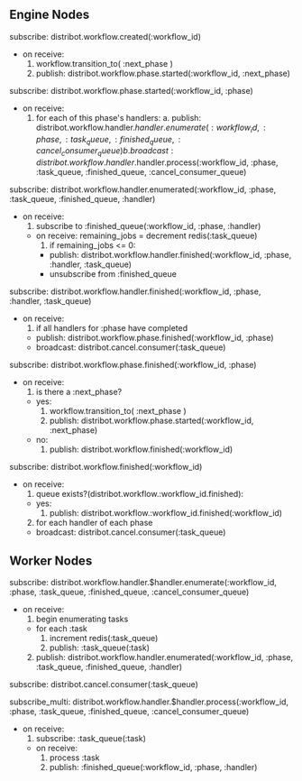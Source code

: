 

## Engine Nodes

subscribe: distribot.workflow.created(:workflow_id)
  * on receive:
    1. workflow.transition_to( :next_phase )
    2. publish: distribot.workflow.phase.started(:workflow_id, :next_phase)

subscribe: distribot.workflow.phase.started(:workflow_id, :phase)
  * on receive:
    1. for each of this phase's handlers:
      a. publish: distribot.workflow.handler.$handler.enumerate(:workflow_id, :phase, :task_queue, :finished_queue, :cancel_consumer_queue)
      b. broadcast: distribot.workflow.handler.$handler.process(:workflow_id, :phase, :task_queue, :finished_queue, :cancel_consumer_queue)

subscribe: distribot.workflow.handler.enumerated(:workflow_id, :phase, :task_queue, :finished_queue, :handler)
  * on receive:
    1. subscribe to :finished_queue(:workflow_id, :phase, :handler)
      * on receive: remaining_jobs = decrement redis(:task_queue)
        1. if remaining_jobs <= 0:
          * publish: distribot.workflow.handler.finished(:workflow_id, :phase, :handler, :task_queue)
          * unsubscribe from :finished_queue

subscribe: distribot.workflow.handler.finished(:workflow_id, :phase, :handler, :task_queue)
  * on receive:
    1. if all handlers for :phase have completed
      * publish: distribot.workflow.phase.finished(:workflow_id, :phase)
      * broadcast: distribot.cancel.consumer(:task_queue)

subscribe: distribot.workflow.phase.finished(:workflow_id, :phase)
  * on receive:
    1. is there a :next_phase?
      * yes:
        1. workflow.transition_to( :next_phase )
        1. publish: distribot.workflow.phase.started(:workflow_id, :next_phase)
      * no:
        1. publish: distribot.workflow.finished(:workflow_id)

subscribe: distribot.workflow.finished(:workflow_id)
  * on receive:
    1. queue exists?(distribot.workflow.:workflow_id.finished):
      * yes:
        1. publish: distribot.workflow.:workflow_id.finished(:workflow_id)
    2. for each handler of each phase
      * broadcast: distribot.cancel.consumer(:task_queue)

## Worker Nodes

subscribe: distribot.workflow.handler.$handler.enumerate(:workflow_id, :phase, :task_queue, :finished_queue, :cancel_consumer_queue)
  * on receive:
    1. begin enumerating tasks
      * for each :task
        1. increment redis(:task_queue)
        2. publish: :task_queue(:task)
    2. publish: distribot.workflow.handler.enumerated(:workflow_id, :phase, :task_queue, :finished_queue, :handler)

subscribe: distribot.cancel.consumer(:task_queue)

subscribe_multi: distribot.workflow.handler.$handler.process(:workflow_id, :phase, :task_queue, :finished_queue, :cancel_consumer_queue)
  * on receive:
    1. subscribe: :task_queue(:task)
      * on receive:
        1. process :task
        2. publish: :finished_queue(:workflow_id, :phase, :handler)

